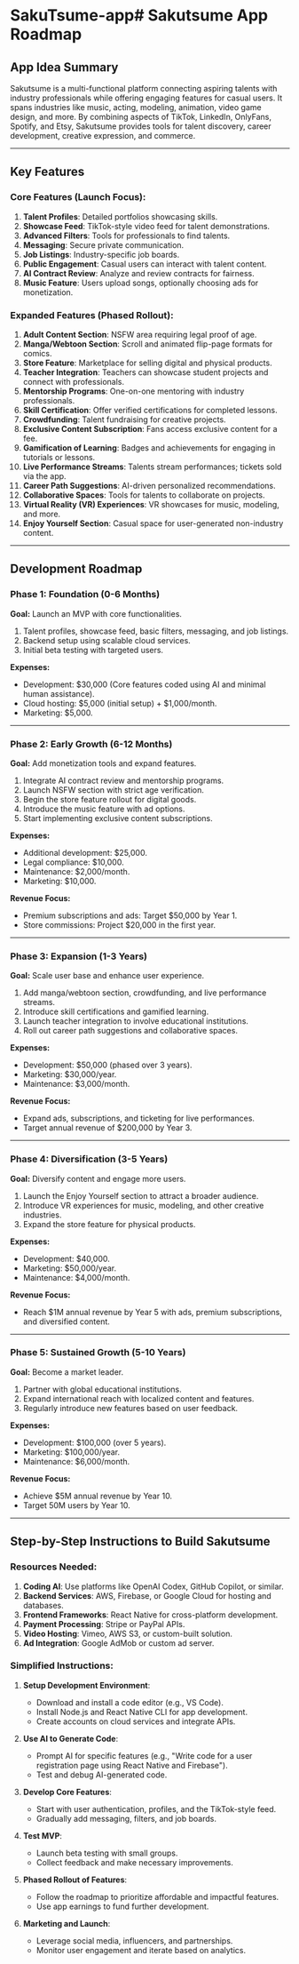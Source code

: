 # SakuTsume-app# Sakutsume App Roadmap

## App Idea Summary
Sakutsume is a multi-functional platform connecting aspiring talents with industry professionals while offering engaging features for casual users. It spans industries like music, acting, modeling, animation, video game design, and more. By combining aspects of TikTok, LinkedIn, OnlyFans, Spotify, and Etsy, Sakutsume provides tools for talent discovery, career development, creative expression, and commerce.

---

## Key Features

### Core Features (Launch Focus):
1. **Talent Profiles**: Detailed portfolios showcasing skills.
2. **Showcase Feed**: TikTok-style video feed for talent demonstrations.
3. **Advanced Filters**: Tools for professionals to find talents.
4. **Messaging**: Secure private communication.
5. **Job Listings**: Industry-specific job boards.
6. **Public Engagement**: Casual users can interact with talent content.
7. **AI Contract Review**: Analyze and review contracts for fairness.
8. **Music Feature**: Users upload songs, optionally choosing ads for monetization.

### Expanded Features (Phased Rollout):
1. **Adult Content Section**: NSFW area requiring legal proof of age.
2. **Manga/Webtoon Section**: Scroll and animated flip-page formats for comics.
3. **Store Feature**: Marketplace for selling digital and physical products.
4. **Teacher Integration**: Teachers can showcase student projects and connect with professionals.
5. **Mentorship Programs**: One-on-one mentoring with industry professionals.
6. **Skill Certification**: Offer verified certifications for completed lessons.
7. **Crowdfunding**: Talent fundraising for creative projects.
8. **Exclusive Content Subscription**: Fans access exclusive content for a fee.
9. **Gamification of Learning**: Badges and achievements for engaging in tutorials or lessons.
10. **Live Performance Streams**: Talents stream performances; tickets sold via the app.
11. **Career Path Suggestions**: AI-driven personalized recommendations.
12. **Collaborative Spaces**: Tools for talents to collaborate on projects.
13. **Virtual Reality (VR) Experiences**: VR showcases for music, modeling, and more.
14. **Enjoy Yourself Section**: Casual space for user-generated non-industry content.

---

## Development Roadmap
### Phase 1: Foundation (0-6 Months)
**Goal:** Launch an MVP with core functionalities.
1. Talent profiles, showcase feed, basic filters, messaging, and job listings.
2. Backend setup using scalable cloud services.
3. Initial beta testing with targeted users.

**Expenses:**
- Development: $30,000 (Core features coded using AI and minimal human assistance).
- Cloud hosting: $5,000 (initial setup) + $1,000/month.
- Marketing: $5,000.

---

### Phase 2: Early Growth (6-12 Months)
**Goal:** Add monetization tools and expand features.
1. Integrate AI contract review and mentorship programs.
2. Launch NSFW section with strict age verification.
3. Begin the store feature rollout for digital goods.
4. Introduce the music feature with ad options.
5. Start implementing exclusive content subscriptions.

**Expenses:**
- Additional development: $25,000.
- Legal compliance: $10,000.
- Maintenance: $2,000/month.
- Marketing: $10,000.

**Revenue Focus:**
- Premium subscriptions and ads: Target $50,000 by Year 1.
- Store commissions: Project $20,000 in the first year.

---

### Phase 3: Expansion (1-3 Years)
**Goal:** Scale user base and enhance user experience.
1. Add manga/webtoon section, crowdfunding, and live performance streams.
2. Introduce skill certifications and gamified learning.
3. Launch teacher integration to involve educational institutions.
4. Roll out career path suggestions and collaborative spaces.

**Expenses:**
- Development: $50,000 (phased over 3 years).
- Marketing: $30,000/year.
- Maintenance: $3,000/month.

**Revenue Focus:**
- Expand ads, subscriptions, and ticketing for live performances.
- Target annual revenue of $200,000 by Year 3.

---

### Phase 4: Diversification (3-5 Years)
**Goal:** Diversify content and engage more users.
1. Launch the Enjoy Yourself section to attract a broader audience.
2. Introduce VR experiences for music, modeling, and other creative industries.
3. Expand the store feature for physical products.

**Expenses:**
- Development: $40,000.
- Marketing: $50,000/year.
- Maintenance: $4,000/month.

**Revenue Focus:**
- Reach $1M annual revenue by Year 5 with ads, premium subscriptions, and diversified content.

---

### Phase 5: Sustained Growth (5-10 Years)
**Goal:** Become a market leader.
1. Partner with global educational institutions.
2. Expand international reach with localized content and features.
3. Regularly introduce new features based on user feedback.

**Expenses:**
- Development: $100,000 (over 5 years).
- Marketing: $100,000/year.
- Maintenance: $6,000/month.

**Revenue Focus:**
- Achieve $5M annual revenue by Year 10.
- Target 50M users by Year 10.

---

## Step-by-Step Instructions to Build Sakutsume

### Resources Needed:
1. **Coding AI**: Use platforms like OpenAI Codex, GitHub Copilot, or similar.
2. **Backend Services**: AWS, Firebase, or Google Cloud for hosting and databases.
3. **Frontend Frameworks**: React Native for cross-platform development.
4. **Payment Processing**: Stripe or PayPal APIs.
5. **Video Hosting**: Vimeo, AWS S3, or custom-built solution.
6. **Ad Integration**: Google AdMob or custom ad server.

### Simplified Instructions:
1. **Setup Development Environment**:
   - Download and install a code editor (e.g., VS Code).
   - Install Node.js and React Native CLI for app development.
   - Create accounts on cloud services and integrate APIs.

2. **Use AI to Generate Code**:
   - Prompt AI for specific features (e.g., "Write code for a user registration page using React Native and Firebase").
   - Test and debug AI-generated code.

3. **Develop Core Features**:
   - Start with user authentication, profiles, and the TikTok-style feed.
   - Gradually add messaging, filters, and job boards.

4. **Test MVP**:
   - Launch beta testing with small groups.
   - Collect feedback and make necessary improvements.

5. **Phased Rollout of Features**:
   - Follow the roadmap to prioritize affordable and impactful features.
   - Use app earnings to fund further development.

6. **Marketing and Launch**:
   - Leverage social media, influencers, and partnerships.
   - Monitor user engagement and iterate based on analytics.
